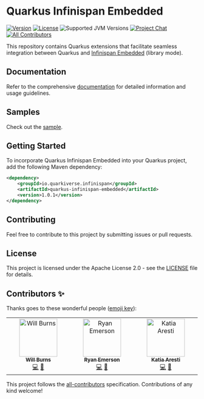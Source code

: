 # Quarkus Infinispan Embedded

[![Version](https://img.shields.io/maven-central/v/io.quarkiverse.infinispan/quarkus-infinispan-embedded?logo=apache-maven&style=for-the-badge)](https://search.maven.org/artifact/io.quarkiverse.infinispan/quarkus-infinispan-embedded)
[![License](https://img.shields.io/github/license/infinispan/infinispan?style=for-the-badge&logo=apache)](https://www.apache.org/licenses/LICENSE-2.0)
![Supported JVM Versions](https://img.shields.io/badge/JVM-17--23-brightgreen.svg?style=for-the-badge&logo=openjdk)
[![Project Chat](https://img.shields.io/badge/zulip-join_chat-pink.svg?style=for-the-badge&logo=zulip)](https://infinispan.zulipchat.com/)
[![All Contributors](https://img.shields.io/badge/all_contributors-1-orange.svg?style=for-the-badge&logo=github)](#contributors-)

This repository contains Quarkus extensions that facilitate seamless integration between Quarkus and [Infinispan Embedded](https://infinispan.org/) (library mode).

## Documentation

Refer to the comprehensive [documentation](https://docs.quarkiverse.io/quarkus-infinispan-embedded/dev) for detailed information and usage guidelines.

## Samples

Check out the [sample](https://github.com/quarkiverse/quarkus-infinispan-embedded/tree/main/sample).

## Getting Started

To incorporate Quarkus Infinispan Embedded into your Quarkus project, add the following Maven dependency:

```xml
<dependency>
    <groupId>io.quarkiverse.infinispan</groupId>
    <artifactId>quarkus-infinispan-embedded</artifactId>
    <version>1.0.1</version>
</dependency>
```

## Contributing

Feel free to contribute to this project by submitting issues or pull requests.

## License

This project is licensed under the Apache License 2.0 - see the [LICENSE](LICENSE) file for details.


## Contributors ✨

Thanks goes to these wonderful people ([emoji key](https://allcontributors.org/docs/en/emoji-key)):

<!-- ALL-CONTRIBUTORS-LIST:START - Do not remove or modify this section -->
<!-- prettier-ignore-start -->
<!-- markdownlint-disable -->
<table>
  <tbody>
    <tr>
      <td align="center" valign="top" width="14.28%"><a href="https://github.com/wburns"><img src="https://avatars.githubusercontent.com/u/648175?v=4?s=100" width="100px;" height="100px;" alt="Will Burns"/><br /><sub><b>Will Burns</b></sub></a><br /><a href="https://github.com/quarkiverse/quarkus-infinispan-embedded/commits?author=wburns" title="Code">💻</a> <a href="#maintenance-wburns" title="Maintenance">🚧</a></td>
      <td align="center" valign="top" width="14.28%"><a href="https://github.com/ryanemerson"><img src="https://avatars.githubusercontent.com/u/765332?v=4?s=100" width="100px;" height="100px;" alt="Ryan Emerson"/><br /><sub><b>Ryan Emerson</b></sub></a><br /><a href="https://github.com/quarkiverse/quarkus-infinispan-embedded/commits?author=ryanemerson" title="Code">💻</a> <a href="#maintenance-ryanemerson" title="Maintenance">🚧</a></td>
      <td align="center" valign="top" width="14.28%"><a href="https://github.com/karesti"><img src="https://avatars.githubusercontent.com/u/233499?v=4?s=100" width="100px;" height="100px;" alt="Katia Aresti"/><br /><sub><b>Katia Aresti</b></sub></a><br /><a href="https://github.com/quarkiverse/quarkus-infinispan-embedded/commits?author=karesti" title="Code">💻</a> <a href="#maintenance-karesti" title="Maintenance">🚧</a></td>
    </tr>
  </tbody>
</table>

<!-- markdownlint-restore -->
<!-- prettier-ignore-end -->

<!-- ALL-CONTRIBUTORS-LIST:END -->

This project follows the [all-contributors](https://github.com/all-contributors/all-contributors) specification. Contributions of any kind welcome!